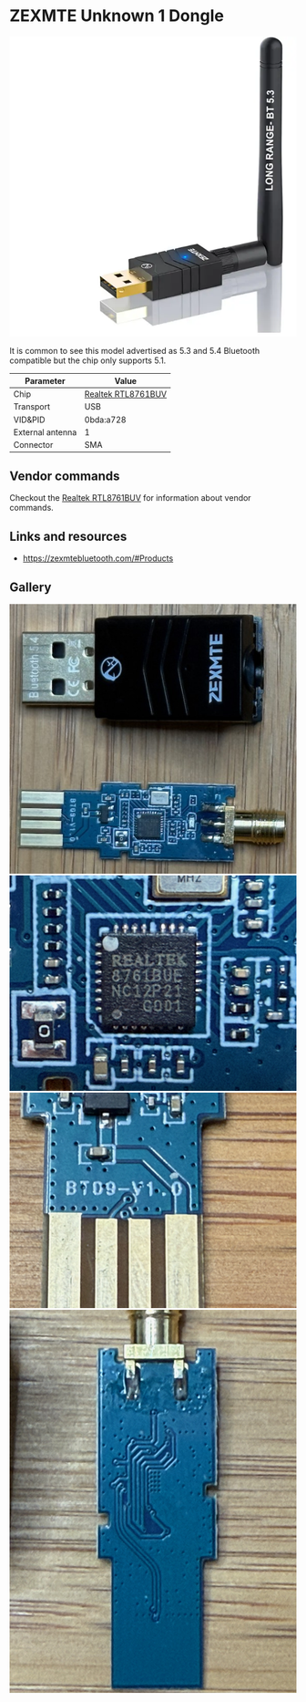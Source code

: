 # ZEXMTE Unknown 1 Dongle

![ZEXMTE Unknown](ZEXMTE_Unk1.webp)

It is common to see this model advertised as 5.3 and 5.4 Bluetooth compatible but the chip only supports 5.1.

| Parameter        | Value                                            |
| ---------------- | ------------------------------------------------ |
| Chip             | [Realtek RTL8761BUV](Chip_Realtek_RTL8761BUV.md) |
| Transport        | USB                                              |
| VID&PID          | 0bda:a728                                        |
| External antenna | 1                                                |
| Connector        | SMA                                              |

## Vendor commands

Checkout the [Realtek RTL8761BUV](Chip_Realtek_RTL8761BUV.md) for information about vendor commands.

## Links and resources

- <https://zexmtebluetooth.com/#Products>

## Gallery

![ZEXMTE Unknown](ZEXMTE_Unk1_Teardown1.jpeg)
![ZEXMTE Unknown](ZEXMTE_Unk1_Teardown2.jpeg)
![ZEXMTE Unknown](ZEXMTE_Unk1_Teardown3.jpeg)
![ZEXMTE Unknown](ZEXMTE_Unk1_Teardown4.jpeg)
